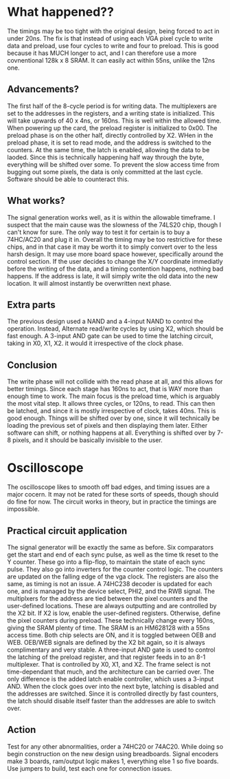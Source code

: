 # What happened??
The timings may be too tight with the original design, being forced to act in under 20ns. The fix is that instead of using each VGA pixel cycle to write data and preload, use four cycles to write and four to preload. This is good because it has MUCH longer to act, and I can therefore use a more covnentional 128k x 8 SRAM. It can easily act within 55ns, unlike the 12ns one.

## Advancements?
The first half of the 8-cycle period is for writing data. The multiplexers are set to the addresses in the registers, and a writing state is initialized. This will take upwards of 40 x 4ns, or 160ns. This is well within the allowed time. When powering up the card, the preload register is initialized to 0x00. The preload phase is on the other half, directly controlled by X2. WHen in the preload phase, it is set to read mode, and the address is switched to the counters. At the same time, the latch is enabled, allowing the data to be laoded. Since this is technically happening half way through the byte, everything will be shifted over some. To prevent the slow access time from bugging out some pixels, the data is only committed at the last cycle. Software should be able to counteract this.

## What works?
The signal generation works well, as it is within the allowable timeframe. I suspect that the main cause was the slowness of the 74LS20 chip, though I can't know for sure. The only way to test it for certain is to buy a 74HC/AC20 and plug it in. Overall the timing may be too restrictive for these chips, and in that case it may be worth it to simply convert over to the less harsh design. It may use more board space however, specifically around the control section. If the user decides to change the X/Y coordinate immediatly before the writing of the data, and a timing contention happens, nothing bad happens. If the address is late, it will simply write the old data into the new location. It will almost instantly be overwritten next phase.

## Extra parts
The previous design used a NAND and a 4-input NAND to control the operation. Instead, Alternate read/write cycles by using X2, which should be fast enough. A 3-input AND gate can be used to time the latching circuit, taking in X0, X1, X2. it would it irrespective of the clock phase.

## Conclusion
The write phase will not collide with the read phase at all, and this allows for better timings. Since each stage has 160ns to act, that is WAY more than enough time to work. The main focus is the preload time, which is arguably the most vital step. It allows three cycles, or 120ns, to read. This can then be latched, and since it is mostly irrespective of clock, takes 40ns. This is good enough. Things will be shifted over by one, since it will technically be loading the previous set of pixels and then displaying them later. Either software can shift, or nothing happens at all. Everything is shifted over by 7-8 pixels, and it should be basically invisible to the user.

# Oscilloscope

The oscilloscope likes to smooth off bad edges, and timing issues are a major cocern. It may not be rated for these sorts of speeds, though should do fine for now. The circuit works in theory, but in practice the timings are impossible.

## Practical circuit application
The signal generator will be exactly the same as before. Six comparators get the start and end of each sync pulse, as well as the time tk reset to the Y counter. These go into a flip-flop, to maintain the state of each sync pulse. They also go into inverters for the counter control logic. The counters are updated on the falling edge of the vga clock. The registers are also the same, as timing is not an issue. A 74HC238 decoder is updated for each one, and is managed by the device select, PHI2, and the RWB signal. The multiplxers for the address are tied between the pixel counters and the user-defined locations. These are always outputting and are controlled by the X2 bit. If X2 is low, enable the user-defined registers. Otherwise, define the pixel counters during preload. These technically change every 160ns, giving the SRAM plenty of time. The SRAM is an HM628128 with a 55ns access time. Both chip selects are ON, and it is toggled between OEB and WEB. OEB/WEB signals are defined by the X2 bit again, so it is always complimentary and very stable. A three-input AND gate is used to control the latching of the preload register, and that register feeds in to an 8-1 multiplexer. That is controlled by X0, X1, and X2. The frame select is not time-dependant that much, and the architecture can be carried over. The only difference is the added latch enable controller, which uses a 3-input AND. When the clock goes over into the next byte, latching is disabled and the addresses are switched. Since it is controlled directly by fast counters, the latch should disable itself faster than the addresses are able to switch over.

## Action
Test for any other abnormalities, order a 74HC20 or 74AC20. While doing so begin construction on the new design using breadboards. Signal encoders make 3 boards, ram/output logic makes 1, everything else 1 so five boards. Use jumpers to build, test each one for connection issues.
